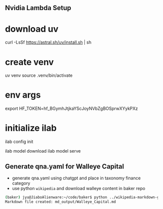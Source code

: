## Nvidia Lambda Setup
# download uv
curl -LsSf https://astral.sh/uv/install.sh | sh

# create venv
uv venv
source .venv/bin/activate

# env args
export HF_TOKEN=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

# initialize ilab
ilab config init

ilab model download
ilab model serve

## Generate qna.yaml for Walleye Capital
- generate qna.yaml using chatgpt and place in taxonomy finance category
- use python `wikipedia` and download walleye content in baker repo
```bash
(baker) jyu@JiaboAlienware:~/code/baker$ python ../wikipedia-markdown-generator/wiki-to-md.py Walleye_Capital
Markdown file created: md_output/Walleye_Capital.md
```

